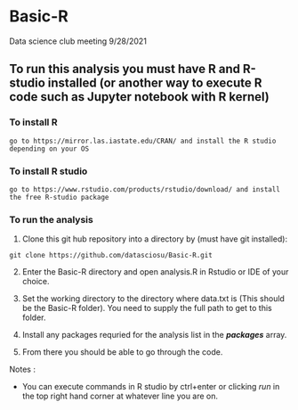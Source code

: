 # Basic-R
Data science club meeting 9/28/2021

## To run this analysis you must have R and R-studio installed (or another way to execute R code such as Jupyter notebook with R kernel)

### To install R
```
go to https://mirror.las.iastate.edu/CRAN/ and install the R studio depending on your OS
```

### To install R studio 
```
go to https://www.rstudio.com/products/rstudio/download/ and install the free R-studio package
```

### To run the analysis 

1. Clone this git hub repository into a directory by (must have git installed):
```
git clone https://github.com/datasciosu/Basic-R.git 
```

2. Enter the Basic-R directory and open analysis.R in Rstudio or IDE of your choice.

3. Set the working directory to the directory where data.txt is (This should be the Basic-R folder). You need to supply the full path to get to this folder.

4. Install any packages requried for the analysis list in the ***packages*** array.

5. From there you should be able to go through the code.


Notes :
- You can execute commands in R studio by ctrl+enter or clicking *run* in the top right hand corner at whatever line you are on. 
